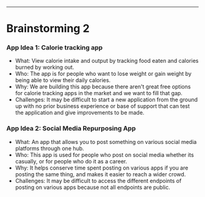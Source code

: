 ---
# Brainstorming 2

### App Idea 1: Calorie tracking app
- What: View calorie intake and output by tracking food eaten and calories burned by working out. 
- Who: The app is for people who want to lose weight or gain weight by being able to view their daily calories.
- Why: We are building this app because there aren't great free options for calorie tracking apps in the market and we want to fill that gap.
- Challenges: It may be difficult to start a new application from the ground up with no prior business experience or base of support that can test the application and give improvements to be made. 



### App Idea 2: Social Media Repurposing App
- What: An app that allows you to post something on various social media platforms through one hub.
- Who: This app is used for people who post on social media whether its casually, or for people who do it as a career.
- Why: It helps conserve time spent posting on various apps if you are posting the same thing, and makes it easier to reach a wider crowd.
- Challenges: It may be difficult to access the different endpoints of posting on various apps because not all endpoints are public.


